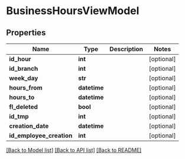 # BusinessHoursViewModel

## Properties
Name | Type | Description | Notes
------------ | ------------- | ------------- | -------------
**id_hour** | **int** |  | [optional] 
**id_branch** | **int** |  | [optional] 
**week_day** | **str** |  | [optional] 
**hours_from** | **datetime** |  | [optional] 
**hours_to** | **datetime** |  | [optional] 
**fl_deleted** | **bool** |  | [optional] 
**id_tmp** | **int** |  | [optional] 
**creation_date** | **datetime** |  | [optional] 
**id_employee_creation** | **int** |  | [optional] 

[[Back to Model list]](../README.md#documentation-for-models) [[Back to API list]](../README.md#documentation-for-api-endpoints) [[Back to README]](../README.md)

